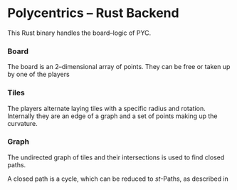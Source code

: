 # Polycentrics – Rust Backend

This Rust binary handles the board–logic of PYC.

### Board

The board is an 2–dimensional array of points.
They can be free or taken up by one of the players

### Tiles

The players alternate laying tiles with a specific radius and rotation.
Internally they are an edge of a graph and a set of points making up the curvature.

### Graph

The undirected graph of tiles and their intersections is used to find closed paths.

A closed path is a cycle, which can be reduced to $st$-Paths, as described in
[](https://arxiv.org/pdf/1205.2766.pdf)